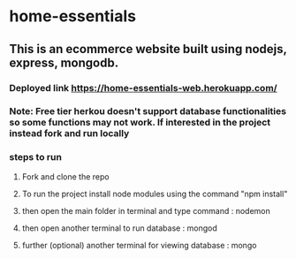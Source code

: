 # home-essentials
## This is an ecommerce website built using nodejs, express, mongodb.
### Deployed link https://home-essentials-web.herokuapp.com/ 
### Note: Free tier herkou doesn't support database functionalities so some functions may not work. If interested in the project instead fork and run locally

### steps to run
1. Fork and clone the repo

2. To run the project install node modules
  using the command "npm install"

3. then open the main folder in terminal and type command : nodemon

4. then open another terminal to run database : mongod

5. further (optional) another terminal for viewing database : mongo
